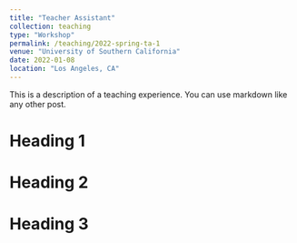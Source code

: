 ```yaml
---
title: "Teacher Assistant"
collection: teaching
type: "Workshop"
permalink: /teaching/2022-spring-ta-1
venue: "University of Southern California"
date: 2022-01-08
location: "Los Angeles, CA"
---
```


This is a description of a teaching experience. You can use markdown like any other post.

Heading 1
======

Heading 2
======

Heading 3
======
